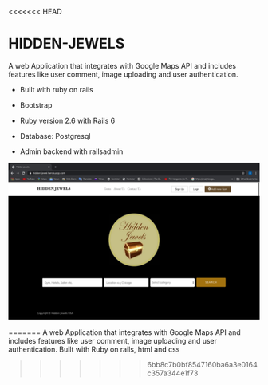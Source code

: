 <<<<<<< HEAD
# HIDDEN-JEWELS

A web Application that integrates with Google Maps API and includes features like user comment, image uploading and user authentication. 


  * Built with ruby on rails

  * Bootstrap

  * Ruby version 2.6 with Rails 6

  * Database: Postgresql

  * Admin backend with railsadmin




  ![Home Screenshot](./app/assets/images/jewel-home.png)

=======
A web Application that integrates with Google Maps API and includes features like user comment, image uploading and user authentication. Built with Ruby on rails, html and css
>>>>>>> 6bb8c7b0bf8547160ba6a3e0164c357a344e1f73
